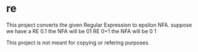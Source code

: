 # re

This project converts the given Regular Expression to epsilon NFA.
suppose we have a RE 0.1 the NFA will be 01
RE 0+1 the NFA will be 0
		       1
		      

This project is not meant for copying or refering purposes.
